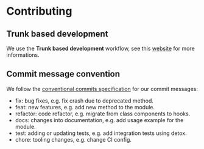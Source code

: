# Contributing

## Trunk based development

We use the **Trunk based development** workflow, see this
[website](https://trunkbaseddevelopment.com/)
for more informations.

## Commit message convention

We follow the
[conventional commits specification](https://www.conventionalcommits.org/en/v1.0.0)
for our commit messages:

-   fix: bug fixes, e.g. fix crash due to deprecated method.
-   feat: new features, e.g. add new method to the module.
-   refactor: code refactor, e.g. migrate from class components to hooks.
-   docs: changes into documentation, e.g. add usage example for the module.
-   test: adding or updating tests, e.g. add integration tests using detox.
-   chore: tooling changes, e.g. change CI config.
